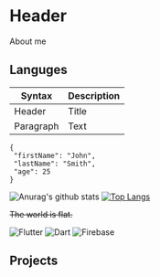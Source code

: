 # Header

About me



## Languges

| Syntax | Description |
| ----------- | ----------- |
| Header | Title |
| Paragraph | Text | 

 ```
{
  "firstName": "John",
  "lastName": "Smith",
  "age": 25
}
``` 



![Anurag's github stats](https://github-readme-stats.vercel.app/api?username=PrimalCat-Real&show_icons=true&theme=prussian) [![Top Langs](https://github-readme-stats.vercel.app/api/top-langs/?username=PrimalCat-Real&layout=compact)](https://github.com/anuraghazra/github-readme-stats)



~~The world is flat.~~

![Flutter](https://img.shields.io/badge/-Flutter-090909?style=for-the-badge&logo=flutter&logoColor=47C5FB)
![Dart](https://img.shields.io/badge/-Dart-090909?style=for-the-badge&logo=dart&logoColor=097CDB)
![Firebase](https://img.shields.io/badge/-Firebase-090909?style=for-the-badge&logo=firebase&logoColor=F8C52C)

## Projects
